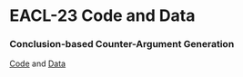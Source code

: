 # EACL-23 Code and Data

### Conclusion-based Counter-Argument Generation

[Code](https://github.com/webis-de/eacl-23-conclusion-based-counter-argument-generation.html) and [Data](eacl-23-conclusion-based-counter-argument-generation.html)

